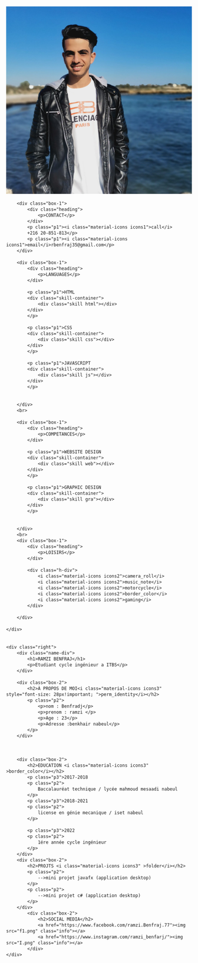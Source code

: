 <!DOCTYPE html>
<html>
<head>
	<title></title>
	<meta name="viewport" content="width=device-width, initial-scale=1.0">
	<link rel="stylesheet" href="style.css">
	<link href="https://fonts.googleapis.com/icon?family=Material+Icons" rel="stylesheet">

</head>
<body>

<div class="main">
	<div class="left">
		<br>
		<div class="profile-img"><img src="CV1.jpg"></div>

		<div class="box-1">
			<div class="heading">
				<p>CONTACT</p>
			</div>
			<p class="p1"><i class="material-icons icons1">call</i>
			+216 20-851-813</p>
			<p class="p1"><i class="material-icons icons1">email</i>rbenfraj35@gmail.com</p>
		</div>

		<div class="box-1">
			<div class="heading">
				<p>LANGUAGES</p>
			</div>

			<p class="p1">HTML
			<div class="skill-container">
				<div class="skill html"></div>
			</div>
			</p>

			<p class="p1">CSS
			<div class="skill-container">
				<div class="skill css"></div>
			</div>
			</p>

			<p class="p1">JAVASCRIPT
			<div class="skill-container">
				<div class="skill js"></div>
			</div>
			</p>


		</div>
		<br>

		<div class="box-1">
			<div class="heading">
				<p>COMPETANCES</p>
			</div>

			<p class="p1">WEBSITE DESIGN
			<div class="skill-container">
				<div class="skill web"></div>
			</div>
			</p>

			<p class="p1">GRAPHIC DESIGN
			<div class="skill-container">
				<div class="skill gra"></div>
			</div>
			</p>

			
		</div>
		<br>
		<div class="box-1">
			<div class="heading">
				<p>LOISIRS</p>
			</div>

			<div class="h-div">
				<i class="material-icons icons2">camera_roll</i>
				<i class="material-icons icons2">music_note</i>
				<i class="material-icons icons2">motorcycle</i>
				<i class="material-icons icons2">border_color</i>
				<i class="material-icons icons2">gaming</i>
			</div>
			
		</div>

	</div>


	<div class="right">
		<div class="name-div">
			<h1>RAMZI BENFRAJ</h1>
			<p>Etudiant cycle ingénieur a ITBS</p>
		</div>

		<div class="box-2">
			<h2>À PROPOS DE MOI<i class="material-icons icons3" style="font-size: 28px!important; ">perm_identity</i></h2>
			<p class="p2">
				<p>nom : Benfradj</p>
                <p>prenom : ramzi </p>
                <p>Age : 23</p>
                <p>Adresse :benkhair nabeul</p>
			</p>
		</div>



		<div class="box-2">
			<h2>EDUCATION <i class="material-icons icons3" >border_color</i></h2>
			<p class="p3">2017-2018 
			<p class="p2">
				Baccalauréat technique / lycée mahmoud mesaadi nabeul 
			</p>
			<p class="p3">2018-2021 
			<p class="p2">
				license en génie mecanique / iset nabeul
			</p>

			<p class="p3">2022 
			<p class="p2">
				1ére année cycle ingénieur 
			</p>
		</div>
		<div class="box-2">
			<h2>PROJTS <i class="material-icons icons3" >folder</i></h2>
			<p class="p2">
				-->mini projet javafx (application desktop) 
			</p>
			<p class="p2">
				-->mini projet c# (application desktop) 
			</p>
		</div>
		    <div class="box-2">
                <h2>SOCIAL MEDIA</h2>
                <a href="https://www.facebook.com/ramzi.Benfraj.77"><img src="f1.png" class="info"></a>
                <a href="https://www.instagram.com/ramzi_benfarj/"><img src="I.png" class="info"></a>
            </div>
	</div>
</div>
</body>
</html>
